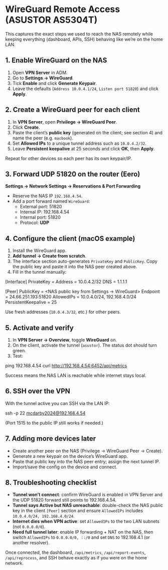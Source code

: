   # WireGuard Remote Access (ASUSTOR AS5304T)

  This captures the exact steps we used to reach the NAS remotely while keeping everything (dashboard, APIs, SSH) behaving like we’re on the home LAN.

  ## 1. Enable WireGuard on the NAS

  1. Open **VPN Server** in ADM.
  2. Go to **Settings → WireGuard**.
  3. Tick **Enable** and click **Generate Keypair**.
  4. Leave the defaults (`Address 10.0.4.1/24`, `Listen port 51820`) and click **Apply**.

  ## 2. Create a WireGuard peer for each client

  1. In **VPN Server**, open **Privilege → WireGuard Peer**.
  2. Click **Create**.
  3. Paste the client’s **public key** (generated on the client; see section 4) and name the peer (e.g. `macbook`).
  4. Set **Allowed IPs** to a unique tunnel address such as `10.0.4.2/32`.
  5. Leave **Persistent keepalive** at 25 seconds and click **OK**, then **Apply**.

  Repeat for other devices so each peer has its own keypair/IP.

  ## 3. Forward UDP 51820 on the router (Eero)

  **Settings → Network Settings → Reservations & Port Forwarding**

  - Reserve the NAS IP `192.168.4.54`.
  - Add a port forward named `WireGuard`:
    - External port: 51820
    - Internal IP: 192.168.4.54
    - Internal port: 51820
    - Protocol: **UDP**

  ## 4. Configure the client (macOS example)

  1. Install the WireGuard app.
  2. **Add tunnel → Create from scratch**.
  3. The interface section auto-generates `PrivateKey` and `PublicKey`. Copy the public key and paste it into the NAS peer created above.
  4. Fill in the tunnel manually:


  [Interface]
  PrivateKey = <generated private key>
  Address = 10.0.4.2/32
  DNS = 1.1.1.1

  [Peer]
  PublicKey = <NAS public key from Settings → WireGuard>
  Endpoint = 24.66.251.193:51820
  AllowedIPs = 10.0.4.0/24, 192.168.4.0/24
  PersistentKeepalive = 25


  Use fresh addresses (`10.0.4.3/32`, etc.) for other peers.

  ## 5. Activate and verify

  1. In **VPN Server → Overview**, toggle **WireGuard** on.
  2. On the client, activate the tunnel (`asustor`). The status dot should turn green.
  3. Test:


  ping 192.168.4.54
  curl http://192.168.4.54:6452/api/metrics


  Success means the NAS LAN is reachable while internet stays local.

  ## 6. SSH over the VPN

  With the tunnel active you can SSH via the LAN IP:


  ssh -p 22 mcdarby2024@192.168.4.54


  (Port 1515 to the public IP still works if needed.)

  ## 7. Adding more devices later

  - Create another peer on the NAS (Privilege → WireGuard Peer → Create).
  - Generate a new keypair on the device’s WireGuard app.
  - Paste that public key into the NAS peer entry; assign the next tunnel IP.
  - Import/save the config on the device and connect.

  ## 8. Troubleshooting checklist

  - **Tunnel won’t connect**: confirm WireGuard is enabled in VPN Server and the UDP 51820 forward still points to 192.168.4.54.
  - **Tunnel says Active but NAS unreachable**: double-check the NAS public key in the client `[Peer]` section and ensure `AllowedIPs` includes `10.0.4.0/24,
  192.168.4.0/24`.
  - **Internet dies when VPN active**: set `AllowedIPs` to the two LAN subnets (not `0.0.0.0/0`).
  - **Need full tunnel later**: enable IP forwarding + NAT on the NAS, then switch `AllowedIPs` to `0.0.0.0/0, ::/0` and set `DNS` to 192.168.4.1 (or another
  resolver).

  Once connected, the dashboard, `/api/metrics`, `/api/report-events`, `/api/reprocess`, and SSH behave exactly as if you were on the home network.
